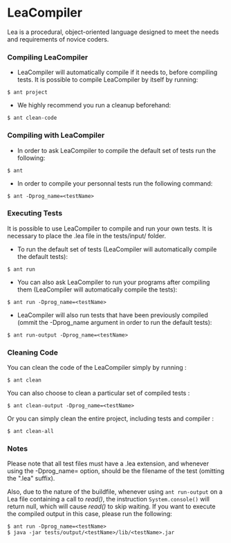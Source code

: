 # LeaCompiler

Lea is a procedural, object-oriented language designed to meet the needs and requirements of novice coders.

### Compiling LeaCompiler

* LeaCompiler will automatically compile if it needs to, before compiling tests. It is possible to compile LeaCompiler by itself by running:

```
$ ant project
```

* We highly recommend you run a cleanup beforehand:

```
$ ant clean-code
```


### Compiling with LeaCompiler

* In order to ask LeaCompiler to compile the default set of tests run the following:

```
$ ant
```

* In order to compile your personnal tests run the following command:

```
$ ant -Dprog_name=<testName>
```


### Executing Tests

It is possible to use LeaCompiler to compile and run your own tests.
It is necessary to place the .lea file in the tests/input/ folder.

* To run the default set of tests (LeaCompiler will automatically compile the default tests):

```
$ ant run
```

* You can also ask LeaCompiler to run your programs after compiling them (LeaCompiler will automatically compile the tests):

```
$ ant run -Dprog_name=<testName>
```

* LeaCompiler will also run tests that have been previously compiled (ommit the -Dprog_name argument in order to run the default tests):

```
$ ant run-output -Dprog_name=<testName>
```


### Cleaning Code

You can clean the code of the LeaCompiler simply by running :

```
$ ant clean
```

You can also choose to clean a particular set of compiled tests :

```
$ ant clean-output -Dprog_name=<testName>
```

Or you can simply clean the entire project, including tests and compiler :

```
$ ant clean-all
```

### Notes

Please note that all test files must have a .lea extension, and whenever using the -Dprog_name=<testName> option, <testName> should be the filename of the test (omitting the ".lea" suffix).

Also, due to the nature of the buildfile, whenever using ``` ant run-output ``` on a Lea file containing a call to *read()*, the instruction ``` System.console() ``` will return null, which will cause *read()* to skip waiting.
If you want to execute the compiled output in this case, please run the following: 

```
$ ant run -Dprog_name=<testName>
$ java -jar tests/output/<testName>/lib/<testName>.jar

``` 

